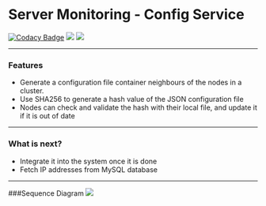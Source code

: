# Server Monitoring - Config Service

[![Codacy Badge](https://api.codacy.com/project/badge/Grade/e96989c69a914cf5ac27454b20b59ac8)](https://app.codacy.com/gh/SW7-aau/config-service?utm_source=github.com&utm_medium=referral&utm_content=SW7-aau/config-service&utm_campaign=Badge_Grade)[](https://img.shields.io/github/forks/pandao/editor.md.svg) ![](https://img.shields.io/github/tag/pandao/editor.md.svg) ![](https://img.shields.io/github/release/pandao/editor.md.svg) 

-------------
### Features

- Generate a configuration file container neighbours of the nodes in a cluster.
- Use SHA256 to generate a hash value of the JSON configuration file
- Nodes can check and validate the hash with their local file, and update it if it is out of date

-------------
### What is next?

- Integrate it into the system once it is done
- Fetch IP addresses from MySQL database

-------------
###Sequence Diagram
![](https://i.imgur.com/jfpIX3x.png)